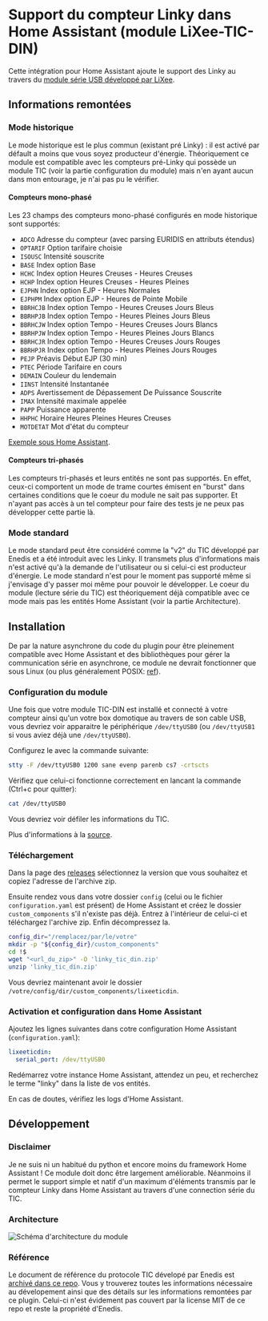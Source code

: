 # Support du compteur Linky dans Home Assistant (module LiXee-TIC-DIN)

Cette intégration pour Home Assistant ajoute le support des Linky au travers du [module série USB développé par LiXee](https://lixee.fr/produits/30-tic-din-3770014375070.html).

## Informations remontées

### Mode historique

Le mode historique est le plus commun (existant pré Linky) : il est activé par défault a moins que vous soyez producteur d'énergie. Théoriquement ce module est compatible avec les compteurs pré-Linky qui possède un module TIC (voir la partie configuration du module) mais n'en ayant aucun dans mon entourage, je n'ai pas pu le vérifier.

#### Compteurs mono-phasé

Les 23 champs des compteurs mono-phasé configurés en mode historique sont supportés:

* `ADCO` Adresse du compteur (avec parsing EURIDIS en attributs étendus)
* `OPTARIF` Option tarifaire choisie
* `ISOUSC` Intensité souscrite
* `BASE` Index option Base
* `HCHC` Index option Heures Creuses - Heures Creuses
* `HCHP` Index option Heures Creuses - Heures Pleines
* `EJPHN` Index option EJP - Heures Normales
* `EJPHPM` Index option EJP - Heures de Pointe Mobile
* `BBRHCJB` Index option Tempo - Heures Creuses Jours Bleus
* `BBRHPJB` Index option Tempo - Heures Pleines Jours Bleus
* `BBRHCJW` Index option Tempo - Heures Creuses Jours Blancs
* `BBRHPJW` Index option Tempo - Heures Pleines Jours Blancs
* `BBRHCJR` Index option Tempo - Heures Creuses Jours Rouges
* `BBRHPJR` Index option Tempo - Heures Pleines Jours Rouges
* `PEJP` Préavis Début EJP (30 min)
* `PTEC` Période Tarifaire en cours
* `DEMAIN` Couleur du lendemain
* `IINST` Intensité Instantanée
* `ADPS` Avertissement de Dépassement De Puissance Souscrite
* `IMAX` Intensité maximale appelée
* `PAPP` Puissance apparente
* `HHPHC` Horaire Heures Pleines Heures Creuses
* `MOTDETAT` Mot d'état du compteur

[Exemple sous Home Assistant](https://github.com/hekmon/lixeeticdin/raw/v1.0.1/res/SCR-20220706-inu.png).

#### Compteurs tri-phasés

Les compteurs tri-phasés et leurs entités ne sont pas supportés. En effet, ceux-ci comportent un mode de trame courtes émisent en "burst" dans certaines conditions que le coeur du module ne sait pas supporter. Et n'ayant pas accès à un tel compteur pour faire des tests je ne peux pas développer cette partie là.

### Mode standard

Le mode standard peut être considéré comme la "v2" du TIC développé par Enedis et a été introduit avec les Linky. Il transmets plus d'informations mais n'est activé qu'à la demande de l'utilisateur ou si celui-ci est producteur d'énergie. Le mode standard n'est pour le moment pas supporté même si j'envisage d'y passer moi même pour pouvoir le développer. Le coeur du module (lecture série du TIC) est théoriquement déjà compatible avec ce mode mais pas les entités Home Assistant (voir la partie Architecture).

## Installation

De par la nature asynchrone du code du plugin pour être pleinement compatible avec Home Assistant et des bibliothèques pour gérer la communication série en asynchrone, ce module ne devrait fonctionner que sous Linux (ou plus généralement POSIX: [ref](https://github.com/pyserial/pyserial-asyncio/blob/v0.6/serial_asyncio/__init__.py#L13-L16)).

### Configuration du module

Une fois que votre module TIC-DIN est installé et connecté à votre compteur ainsi qu'un votre box domotique au travers de son cable USB, vous devriez voir apparaitre le périphérique `/dev/ttyUSB0` (ou `/dev/ttyUSB1` si vous aviez déjà une `/dev/ttyUSB0`).

Configurez le avec la commande suivante:

```bash
stty -F /dev/ttyUSB0 1200 sane evenp parenb cs7 -crtscts
```

Vérifiez que celui-ci fonctionne correctement en lancant la commande (Ctrl+c pour quitter):

```bash
cat /dev/ttyUSB0
```

Vous devriez voir défiler les informations du TIC.


Plus d'informations à la [source](https://faire-ca-soi-meme.fr/domotique/2016/09/12/module-teleinformation-tic/).

### Téléchargement

Dans la page des [releases](https://github.com/hekmon/lixeeticdin/releases) sélectionnez la version que vous souhaitez et copiez l'adresse de l'archive zip.

Ensuite rendez vous dans votre dossier `config` (celui ou le fichier `configuration.yaml` est présent) de Home Assistant et créez le dossier `custom_components` s'il n'existe pas déjà. Entrez à l'intérieur de celui-ci et téléchargez l'archive zip. Enfin décompressez la.

```bash
config_dir="/remplacez/par/le/votre"
mkdir -p "${config_dir}/custom_components"
cd !$
wget "<url_du_zip>" -O 'linky_tic_din.zip'
unzip 'linky_tic_din.zip'
```

Vous devriez maintenant avoir le dossier `/votre/config/dir/custom_components/lixeeticdin`.

### Activation et configuration dans Home Assistant

Ajoutez les lignes suivantes dans cotre configuration Home Assistant (`configuration.yaml`):

```yaml
lixeeticdin:
  serial_port: /dev/ttyUSB0
```

Redémarrez votre instance Home Assistant, attendez un peu, et recherchez le terme "linky" dans la liste de vos entités.

En cas de doutes, vérifiez les logs d'Home Assistant.

## Développement
### Disclaimer

Je ne suis ni un habitué du python et encore moins du framework Home Assistant ! Ce module doit donc être largement améliorable. Néanmoins il permet le support simple et natif d'un maximum d'éléments transmis par le compteur Linky dans Home Assistant au travers d'une connection série du TIC.

### Architecture

![Schéma d'architecture du module](https://github.com/hekmon/lixeeticdin/raw/v1.0.1/res/lixeeticdin_archi.excalidraw.png "Schéma d'architecture du module")

### Référence

Le document de référence du protocole TIC dévelopé par Enedis est [archivé dans ce repo](https://github.com/hekmon/lixeeticdin/raw/v1.0.1/Enedis-NOI-CPT_54E.pdf). Vous y trouverez toutes les informations nécessaire au dévelopement ainsi que des détails sur les informations remontées par ce plugin. Celui-ci n'est évidement pas couvert par la license MIT de ce repo et reste la propriété d'Enedis.

